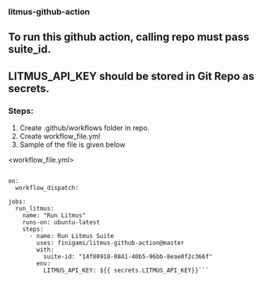### litmus-github-action

## To run this github action, calling repo must pass suite_id.
## LITMUS_API_KEY should be stored in Git Repo as secrets.

### Steps:
1. Create .github/workflows folder in repo.
2. Create workflow_file.yml
3. Sample of the file is given below

<workflow_file.yml>

```name: litmus-github-action

on:
  workflow_dispatch:

jobs:
  run_litmus:
    name: "Run Litmus"
    runs-on: ubuntu-latest
    steps:
      - name: Run Litmus Suite
        uses: finigami/litmus-github-action@master
        with:
          suite-id: "14f80918-0841-40b5-96bb-8eae0f2c366f"
        env:
          LITMUS_API_KEY: ${{ secrets.LITMUS_API_KEY}}```

